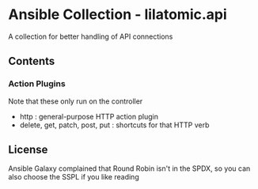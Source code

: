 # Ansible Collection - lilatomic.api

A collection for better handling of API connections

## Contents

### Action Plugins

Note that these only run on the controller

- http : general-purpose HTTP action plugin
- delete, get, patch, post, put : shortcuts for that HTTP verb

## License

Ansible Galaxy complained that Round Robin isn't in the SPDX, so you can also choose the SSPL if you like reading